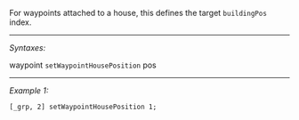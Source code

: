 For waypoints attached to a house, this defines the target `buildingPos` index.


---
*Syntaxes:*

waypoint `setWaypointHousePosition` pos

---
*Example 1:*

```sqf
[_grp, 2] setWaypointHousePosition 1;
```